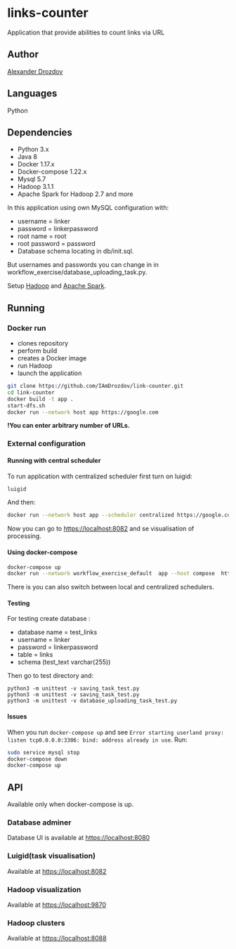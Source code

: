 # links-counter

Application that provide abilities to count links via URL

Author
-
[Alexander Drozdov](mailto:aleksandr.drozdov.99@gmail.com)

Languages
-
Python

Dependencies
-

- Python 3.x
- Java 8
- Docker 1.17.x
- Docker-compose 1.22.x
- Mysql 5.7
- Hadoop 3.1.1
- Apache Spark for Hadoop 2.7 and more

In this application using own MySQL configuration with:

- username = linker
- password = linkerpassword
- root name = root
- root password = password
- Database schema locating in db/init.sql.
 
But usernames and passwords you can change in in workflow_exercise/database_uploading_task.py.

Setup [Hadoop](https://www.digitalocean.com/community/tutorials/how-to-install-hadoop-in-stand-alone-mode-on-ubuntu-16-04) 
and [Apache Spark](https://www.tutorialspoint.com/apache_spark/apache_spark_installation.htm).

Running
-

### Docker run

- clones repository
- perform build
- creates a Docker image
- run Hadoop
- launch the application

```bash
git clone https://github.com/IAmDrozdov/link-counter.git
cd link-counter
docker build -t app .
start-dfs.sh
docker run --network host app https://google.com
```
**!You can enter arbitrary number of URLs.**

### External configuration

#### Running with central scheduler

To run application with centralized scheduler first turn on luigid:
```bash
luigid
```
And then:
```bash
docker run --network host app --scheduler centralized https://google.com
```
Now you can go to <https://localhost:8082> and se visualisation of processing.

#### Using docker-compose

```bash
docker-compose up
docker run --network workflow_exercise_default  app --host compose  https://google.com
```
There is you can also switch between local and centralized schedulers.
 

#### Testing
For testing create database :
- database name = test_links
- username = linker
- password = linkerpassword
- table = links
- schema (test_text varchar(255))

Then go to test directory and:
```python3
python3 -m unittest -v saving_task_test.py 
python3 -m unittest -v saving_task_test.py 
python3 -m unittest -v database_uploading_task_test.py 

```

 
#### Issues
 
When you run ```docker-compose up``` and see ```Error starting userland proxy: listen tcp0.0.0.0:3306: bind: address already in use```.
Run: 
 ```bash
sudo service mysql stop
docker-compose down
docker-compose up
 ```
 
API
-

Available only when docker-compose is up.

### Database adminer

Database UI is available at <https://localhost:8080>

### Luigid(task visualisation)

 Available at <https://localhost:8082>

### Hadoop visualization

 Available at <https://localhost:9870>
 
### Hadoop clusters

Available at <https://localhost:8088>